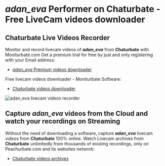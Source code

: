 # _adan_eva_ Performer on Chaturbate - Free LiveCam videos downloader

## Chaturbate Live Videos Recorder

Monitor and record livecam videos of **_adan_eva_** from **Chaturbate** with Moniturbate.com
Get a premium trial for free by just and only registering with your Email address:
* [_adan_eva_ Premium videos downloader](https://moniturbate.com/request-demo-licence-key.html)

Free livecam videos downloader - Moniturbate Software:
* [Chaturbate videos downloader](https://moniturbate.com/moniturbate-download-software.html)

![_adan_eva_ livecam videos recorder](https://peachurnet.com/templates/moniturbate-software.png)


## Capture _adan_eva_ videos from the Cloud and watch your recordings on Streaming

Without the need of downloading a software, capture **_adan_eva_** livecam videos from **Chaturbate** 100% online.
Watch Livecam archives from **Chaturbate** unlimitedly from thousands of existing recordings, only on Peachurbate.com and its websites network:
* [Chaturbate videos archives](https://peachurnet.com/)
